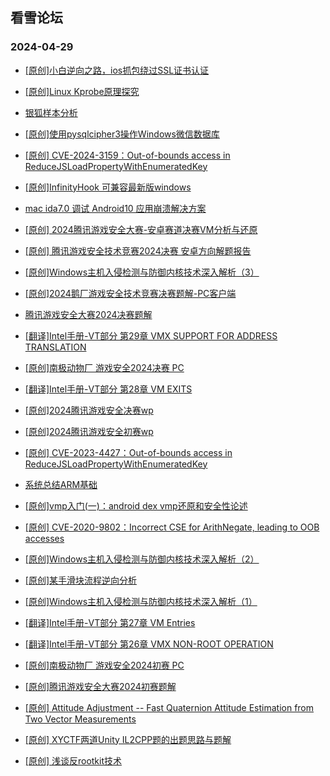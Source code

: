 ## 看雪论坛 
### 2024-04-29

+ [[原创]小白逆向之路，ios抓包绕过SSL证书认证](https://bbs.kanxue.com/thread-281551.htm)

+ [[原创]Linux Kprobe原理探究](https://bbs.kanxue.com/thread-281542.htm)

+ [银狐样本分析](https://bbs.kanxue.com/thread-281533.htm)

+ [[原创]使用pysqlcipher3操作Windows微信数据库](https://bbs.kanxue.com/thread-281525.htm)

+ [[原创] CVE-2024-3159：Out-of-bounds access in ReduceJSLoadPropertyWithEnumeratedKey](https://bbs.kanxue.com/thread-281484.htm)

+ [[原创]InfinityHook 可兼容最新版windows](https://bbs.kanxue.com/thread-281479.htm)

+ [mac ida7.0 调试 Android10 应用崩溃解决方案](https://bbs.kanxue.com/thread-281473.htm)

+ [[原创] 2024腾讯游戏安全大赛-安卓赛道决赛VM分析与还原](https://bbs.kanxue.com/thread-281464.htm)

+ [[原创] 腾讯游戏安全技术竞赛2024决赛 安卓方向解题报告](https://bbs.kanxue.com/thread-281463.htm)

+ [[原创]Windows主机入侵检测与防御内核技术深入解析（3）](https://bbs.kanxue.com/thread-281462.htm)

+ [[原创]2024鹅厂游戏安全技术竞赛决赛题解-PC客户端](https://bbs.kanxue.com/thread-281459.htm)

+ [腾讯游戏安全大赛2024决赛题解](https://bbs.kanxue.com/thread-281458.htm)

+ [[翻译]Intel手册-VT部分 第29章 VMX SUPPORT FOR ADDRESS TRANSLATION](https://bbs.kanxue.com/thread-281456.htm)

+ [[原创]南极动物厂 游戏安全2024决赛 PC](https://bbs.kanxue.com/thread-281455.htm)

+ [[翻译]Intel手册-VT部分 第28章 VM EXITS](https://bbs.kanxue.com/thread-281453.htm)

+ [[原创]2024腾讯游戏安全决赛wp](https://bbs.kanxue.com/thread-281452.htm)

+ [[原创]2024腾讯游戏安全初赛wp](https://bbs.kanxue.com/thread-281450.htm)

+ [[原创] CVE-2023-4427：Out-of-bounds access in ReduceJSLoadPropertyWithEnumeratedKey](https://bbs.kanxue.com/thread-281448.htm)

+ [系统总结ARM基础](https://bbs.kanxue.com/thread-281433.htm)

+ [[原创]vmp入门(一)：android dex vmp还原和安全性论述](https://bbs.kanxue.com/thread-281427.htm)

+ [[原创] CVE-2020-9802：Incorrect CSE for ArithNegate, leading to OOB accesses](https://bbs.kanxue.com/thread-281397.htm)

+ [[原创]Windows主机入侵检测与防御内核技术深入解析（2）](https://bbs.kanxue.com/thread-281391.htm)

+ [[原创]某手滑块流程逆向分析](https://bbs.kanxue.com/thread-281383.htm)

+ [[原创]Windows主机入侵检测与防御内核技术深入解析（1）](https://bbs.kanxue.com/thread-281370.htm)

+ [[翻译]Intel手册-VT部分 第27章 VM Entries](https://bbs.kanxue.com/thread-281369.htm)

+ [[翻译]Intel手册-VT部分 第26章 VMX NON-ROOT OPERATION](https://bbs.kanxue.com/thread-281361.htm)

+ [[原创]南极动物厂 游戏安全2024初赛 PC](https://bbs.kanxue.com/thread-281351.htm)

+ [[原创]腾讯游戏安全大赛2024初赛题解](https://bbs.kanxue.com/thread-281334.htm)

+ [[原创] Attitude Adjustment -- Fast Quaternion Attitude Estimation from Two Vector Measurements](https://bbs.kanxue.com/thread-281328.htm)

+ [[原创] XYCTF两道Unity IL2CPP题的出题思路与题解](https://bbs.kanxue.com/thread-281560.htm)

+ [[原创] 浅谈反rootkit技术](https://bbs.kanxue.com/thread-281558.htm)

